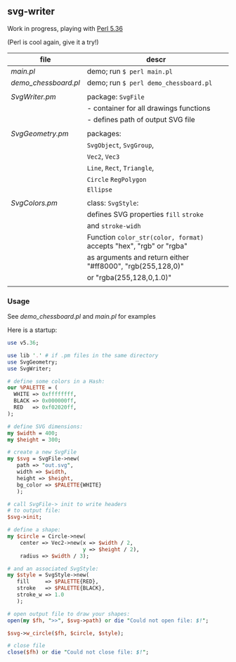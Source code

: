 svg-writer
----------

Work in progress, playing with [Perl 5.36](https://perldoc.perl.org/)

(Perl is cool again, give it a try!)


| file                 | descr                                                              |
|----------------------|--------------------------------------------------------------------|
| *main.pl*            | demo; run `$ perl main.pl`                                         |
| *demo_chessboard.pl* | demo; run `$ perl demo_chessboard.pl`                              |
|                      |                                                                    |
| *SvgWriter.pm*       | package: `SvgFile`                                                 |
|                      | - container for all drawings functions                             |
|                      | - defines path of output SVG file                                  |
|                      |                                                                    |
| *SvgGeometry.pm*     | packages:                                                          |
|                      | `SvgObject`, `SvgGroup`,                                           |
|                      | `Vec2`, `Vec3`                                                     |
|                      | `Line`, `Rect`, `Triangle`,                                        |
|                      | `Circle` `RegPolygon`                                              |
|                      | `Ellipse`                                                          |
|                      |                                                                    |
| *SvgColors.pm*       | class: `SvgStyle`:                                                 |
|                      | defines SVG properties `fill` `stroke`                             |
|                      | and `stroke-widh`                                                  |
|                      | Function `color_str(color, format)` accepts "hex", "rgb" or "rgba" |
|                      | as arguments and return either "#ff8000", "rgb(255,128,0)"         |
|                      | or "rgba(255,128,0,1.0)"                                           |
|                      |                                                                    |


### Usage

See *demo_chessboard.pl* and *main.pl* for examples

Here is a startup:

``` perl
use v5.36;

use lib '.' # if .pm files in the same directory
use SvgGeometry;
use SvgWriter;

# define some colors in a Hash:
our %PALETTE = (
  WHITE => 0xffffffff,
  BLACK => 0x000000ff,
  RED   => 0xf02020ff,
);

# define SVG dimensions:
my $width = 400;
my $height = 300;

# create a new SvgFile
my $svg = SvgFile->new(
   path => "out.svg",
   width => $width,
   height => $height,
   bg_color => $PALETTE{WHITE}
   );

# call SvgFile-> init to write headers
# to output file:
$svg->init; 

# define a shape:
my $circle = Circle->new(
	center => Vec2->new(x => $width / 2,
		                y => $height / 2),
	radius => $width / 3);

# and an associated SvgStyle:
my $style = SvgStyle->new(
   fill     => $PALETTE{RED},
   stroke   => $PALETTE{BLACK},
   stroke_w => 1.0
   );

# open output file to draw your shapes:
open(my $fh, ">>", $svg->path) or die "Could not open file: $!";

$svg->w_circle($fh, $circle, $style); 

# close file
close($fh) or die "Could not close file: $!";
```




